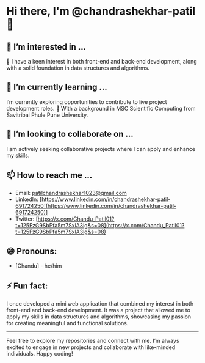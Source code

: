 # Hi there, I'm @chandrashekhar-patil 👋

## 👀 I’m interested in ...
 💞️ I have a keen interest in both front-end and back-end development, along with a solid foundation in data structures and algorithms.

## 🌱 I’m currently learning ...
I’m currently exploring opportunities to contribute to live project development roles. 🌱 With a background in MSC Scientific Computing from Savitribai Phule Pune University.

## 💞️ I’m looking to collaborate on ...
I am actively seeking collaborative projects where I can apply and enhance my skills.

## 📫 How to reach me ...
- Email: [patilchandrashekhar1023@gmail.com](https://patilchandrashekhar1023@gmail.com)
- LinkedIn: [https://www.linkedin.com/in/chandrashekhar-patil-691724250](https://www.linkedin.com/in/chandrashekhar-patil-691724250)]
- Twitter: [https://x.com/Chandu_Patil01?t=125FzG9SbPfa5m7SxlA3lg&s=08](https://x.com/Chandu_Patil01?t=125FzG9SbPfa5m7SxlA3lg&s=08)

## 😄 Pronouns:
- [Chandu] - he/him

## ⚡ Fun fact:
I once developed a mini web application that combined my interest in both front-end and back-end development. It was a project that allowed me to apply my skills in data structures and algorithms, showcasing my passion for creating meaningful and functional solutions.

---

Feel free to explore my repositories and connect with me. I’m always excited to engage in new projects and collaborate with like-minded individuals. Happy coding!
